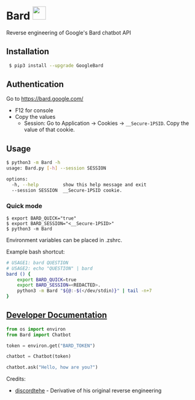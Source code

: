 # Bard <img src="https://www.gstatic.com/lamda/images/favicon_v1_150160cddff7f294ce30.svg" width="35px" />
Reverse engineering of Google's Bard chatbot API

## Installation
```bash
 $ pip3 install --upgrade GoogleBard
```

## Authentication
Go to https://bard.google.com/

- F12 for console
- Copy the values
  - Session: Go to Application → Cookies → `__Secure-1PSID`. Copy the value of that cookie.

## Usage

```bash
$ python3 -m Bard -h
usage: Bard.py [-h] --session SESSION

options:
  -h, --help         show this help message and exit
  --session SESSION  __Secure-1PSID cookie.
```

### Quick mode
```
$ export BARD_QUICK="true"
$ export BARD_SESSION="<__Secure-1PSID>"
$ python3 -m Bard
```
Environment variables can be placed in .zshrc.

Example bash shortcut:
```bash
# USAGE1: bard QUESTION
# USAGE2: echo "QUESTION" | bard
bard () {
	export BARD_QUICK=true
	export BARD_SESSION=<REDACTED>.
	python3 -m Bard "${@:-$(</dev/stdin)}" | tail -n+7
}
```

## [Developer Documentation](https://github.com/acheong08/Bard/blob/main/DOCUMENTATION.md)
```python
from os import environ
from Bard import Chatbot

token = environ.get("BARD_TOKEN")

chatbot = Chatbot(token)

chatbot.ask("Hello, how are you?")
```

Credits:
- [discordtehe](https://github.com/discordtehe) - Derivative of his original reverse engineering
